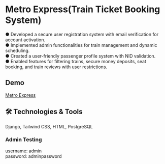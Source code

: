 # Metro Express(Train Ticket Booking System)
● Developed a secure user registration system with email verification for account activation.  
● Implemented admin functionalities for train management and dynamic scheduling.  
● Created a user-friendly passenger profile system with NID validation.  
● Enabled features for filtering trains, secure money deposits, seat booking, and train reviews with user restrictions.

## Demo
[Metro Express](https://metro-express.onrender.com/)

## 🛠 Technologies & Tools
Django, Tailwind CSS, HTML, PostgreSQL

### Admin Testing 
username: admin  
password: adminpassword
